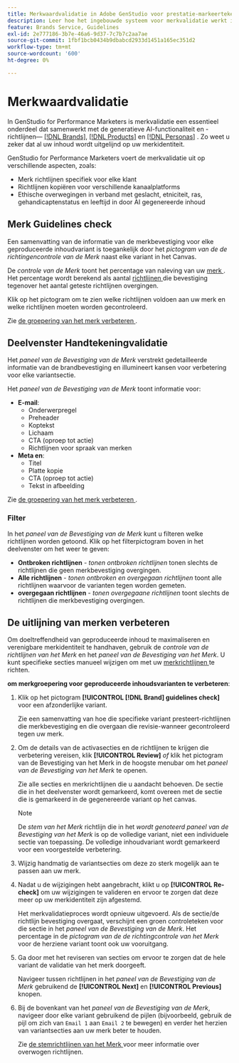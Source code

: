 ```yaml
---
title: Merkwaardvalidatie in Adobe GenStudio voor prestatie-markeertekens
description: Leer hoe het ingebouwde systeem voor merkvalidatie werkt in GenStudio for Performance Marketers.
feature: Brands Service, Guidelines
exl-id: 2e777186-3b7e-46a6-9d37-7c7b7c2aa7ae
source-git-commit: 1fbf1bcb0434b9dbabcd2933d1451a165ec351d2
workflow-type: tm+mt
source-wordcount: '600'
ht-degree: 0%

---
```


# Merkwaardvalidatie

In GenStudio for Performance Marketers is merkvalidatie een essentieel onderdeel dat samenwerkt met de generatieve AI-functionaliteit en -richtlijnen— [[!DNL Brands]](/help/user-guide/guidelines/brands.md), [[!DNL Products]](/help/user-guide/guidelines/products.md) en [[!DNL Personas]](/help/user-guide/guidelines/personas.md) . Zo weet u zeker dat al uw inhoud wordt uitgelijnd op uw merkidentiteit.

GenStudio for Performance Marketers voert de merkvalidatie uit op verschillende aspecten, zoals:

* Merk richtlijnen specifiek voor elke klant
* Richtlijnen kopiëren voor verschillende kanaalplatforms
* Ethische overwegingen in verband met geslacht, etniciteit, ras, gehandicaptenstatus en leeftijd in door AI gegenereerde inhoud

## Merk Guidelines check

Een samenvatting van de informatie van de merkbevestiging voor elke geproduceerde inhoudvariant is toegankelijk door het _pictogram van de de richtingencontrole van de Merk_ naast elke variant in het Canvas.

De _controle van de Merk_ toont het percentage van naleving van uw [ merk ](brands.md). Het percentage wordt berekend als aantal [ richtlijnen ](overview.md) die bevestiging tegenover het aantal geteste richtlijnen overgingen.

Klik op het pictogram om te zien welke richtlijnen voldoen aan uw merk en welke richtlijnen moeten worden gecontroleerd.

Zie [ de groepering van het merk verbeteren ](#improve-brand-alignment).

## Deelvenster Handtekeningvalidatie

Het _paneel van de Bevestiging van de Merk_ verstrekt gedetailleerde informatie van de brandbevestiging en illumineert kansen voor verbetering voor elke variantsectie.

Het _paneel van de Bevestiging van de Merk_ toont informatie voor:

* **E-mail**:
   * Onderwerpregel
   * Preheader
   * Koptekst
   * Lichaam
   * CTA (oproep tot actie)
   * Richtlijnen voor spraak van merken
* **Meta en**:
   * Titel
   * Platte kopie
   * CTA (oproep tot actie)
   * Tekst in afbeelding

Zie [ de groepering van het merk verbeteren ](#improve-brand-alignment).

### Filter

In het _paneel van de Bevestiging van de Merk_ kunt u filteren welke richtlijnen worden getoond. Klik op het filterpictogram boven in het deelvenster om het weer te geven:

* **Ontbroken richtlijnen** - _tonen ontbroken richtlijnen_ tonen slechts de richtlijnen die geen merkbevestiging overgingen.
* **Alle richtlijnen** - _tonen ontbroken en overgegaan richtlijnen_ toont alle richtlijnen waarvoor de varianten tegen worden gemeten.
* **overgegaan richtlijnen** - _tonen overgegaane richtlijnen_ toont slechts de richtlijnen die merkbevestiging overgingen.

<!-- The _Brand validation panel_ has different areas of focus for each content channel:

* Email - brand voice and channel compliance
* Images - application photography restrictions and other considerations -->

## De uitlijning van merken verbeteren

Om doeltreffendheid van geproduceerde inhoud te maximaliseren en verenigbare merkidentiteit te handhaven, gebruik de _controle van de richtlijnen van het Merk_ en het _paneel van de Bevestiging van het Merk_. U kunt specifieke secties manueel wijzigen om met uw [ merkrichtlijnen ](brands.md) te richten.

**om merkgroepering voor geproduceerde inhoudsvarianten te verbeteren**:

1. Klik op het pictogram **[!UICONTROL [!DNL Brand] guidelines check]** voor een afzonderlijke variant.

   Zie een samenvatting van hoe die specifieke variant presteert-richtlijnen die merkbevestiging en die overgaan die revisie-wanneer gecontroleerd tegen uw merk.

1. Om de details van de activasecties en de richtlijnen te krijgen die verbetering vereisen, klik **[!UICONTROL Review]** _of_ klik het pictogram van de Bevestiging van het Merk in de hoogste menubar om het _paneel van de Bevestiging van het Merk_ te openen.

   Zie alle secties en merkrichtlijnen die u aandacht behoeven. De sectie die in het deelvenster wordt gemarkeerd, komt overeen met de sectie die is gemarkeerd in de gegenereerde variant op het canvas.

   >[!NOTE]
   >
   > De _stem van het Merk_ richtlijn die in het _wordt genoteerd paneel van de Bevestiging van het Merk_ is op de volledige variant, niet een individuele sectie van toepassing. De volledige inhoudvariant wordt gemarkeerd voor een voorgestelde verbetering.

1. Wijzig handmatig de variantsecties om deze zo sterk mogelijk aan te passen aan uw merk.

1. Nadat u de wijzigingen hebt aangebracht, klikt u op **[!UICONTROL Re-check]** om uw wijzigingen te valideren en ervoor te zorgen dat deze meer op uw merkidentiteit zijn afgestemd.

   Het merkvalidatieproces wordt opnieuw uitgevoerd. Als de sectie/de richtlijn bevestiging overgaat, verschijnt een groen controleteken voor die sectie in het _paneel van de Bevestiging van de Merk_. Het percentage in de _pictogram van de de richtingcontrole van het Merk_ voor de herziene variant toont ook uw vooruitgang.

1. Ga door met het reviseren van secties om ervoor te zorgen dat de hele variant de validatie van het merk doorgeeft.

   Navigeer tussen richtlijnen in het _paneel van de Bevestiging van de Merk_ gebruikend de **[!UICONTROL Next]** en **[!UICONTROL Previous]** knopen.

1. Bij de bovenkant van het _paneel van de Bevestiging van de Merk_, navigeer door elke variant gebruikend de pijlen (bijvoorbeeld, gebruik de pijl om zich van `Email 1` aan `Email 2` te bewegen) en verder het herzien van variantsecties aan uw merk beter te houden.

   Zie [ de stemrichtlijnen van het Merk ](/help/user-guide/guidelines/brands.md#brand-voice-guidelines) voor meer informatie over overwogen richtlijnen.
